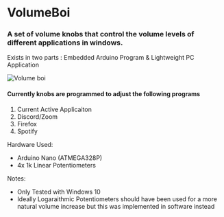 
<h1>VolumeBoi</h1>
<h3>A set of volume knobs that control the volume levels of different applications in windows.</h3>
<p>Exists in two parts : Embedded Arduino Program & Lightweight PC Application </p> 

![Volume boi](https://user-images.githubusercontent.com/63902709/153577278-c863e435-73ab-414f-a919-9cc5f42836e1.jpg)

<h4>Currently  knobs are programmed to adjust the following programs</h4>
<ol>
<li>Current Active Applicaiton</li>
<li>Discord/Zoom</li>
<li>Firefox</li>
<li>Spotify</li>
</ol>

Hardware Used:
<ul>
<li>Arduino Nano (ATMEGA328P)</li>
<li>4x 1k Linear Potentiometers</li>
</ul>

Notes:
<ul>
<li>Only Tested with Windows 10</li>
<li>Ideally Logaraithmic Potentiometers should have been used for a more natural volume increase but this was implemented in software instead</li>
</ul>

